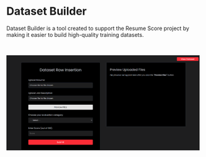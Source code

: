 # Dataset Builder

Dataset Builder is a tool created to support the Resume Score project by making it easier to build high-quality training datasets.

<br/>

![App Screenshot](frontend/public/app_screenshot.png)
